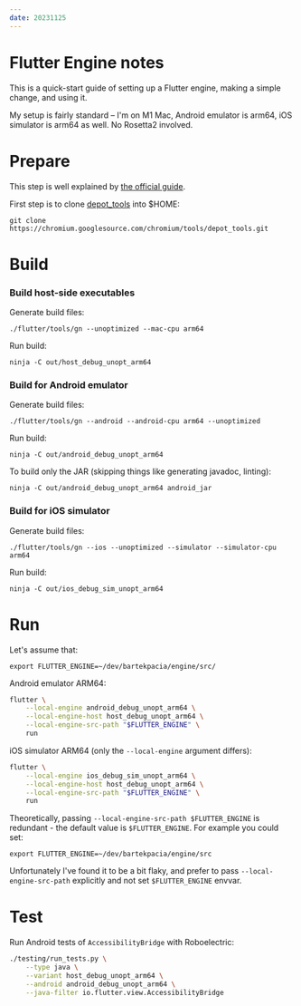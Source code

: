 ```yaml
---
date: 20231125
---
```


# Flutter Engine notes

This is a quick-start guide of setting up a Flutter engine, making a simple
change, and using it.

My setup is fairly standard – I'm on M1 Mac, Android emulator is arm64, iOS
simulator is arm64 as well. No Rosetta2 involved.

# Prepare

This step is well explained by [the official guide].

First step is to clone [depot_tools] into $HOME:

```
git clone https://chromium.googlesource.com/chromium/tools/depot_tools.git
```

# Build

### Build host-side executables

Generate build files:

`./flutter/tools/gn --unoptimized --mac-cpu arm64`

Run build:

`ninja -C out/host_debug_unopt_arm64`

### Build for Android emulator

Generate build files:

`./flutter/tools/gn --android --android-cpu arm64 --unoptimized`

Run build:

`ninja -C out/android_debug_unopt_arm64`

To build only the JAR (skipping things like generating javadoc, linting):

`ninja -C out/android_debug_unopt_arm64 android_jar`

### Build for iOS simulator

Generate build files:

`./flutter/tools/gn --ios --unoptimized --simulator --simulator-cpu arm64`

Run build:

`ninja -C out/ios_debug_sim_unopt_arm64`

# Run

Let's assume that:

```
export FLUTTER_ENGINE=~/dev/bartekpacia/engine/src/
```

Android emulator ARM64:

```bash
flutter \
	--local-engine android_debug_unopt_arm64 \
	--local-engine-host host_debug_unopt_arm64 \
	--local-engine-src-path "$FLUTTER_ENGINE" \
	run
```

iOS simulator ARM64 (only the `--local-engine` argument differs):

```bash
flutter \
	--local-engine ios_debug_sim_unopt_arm64 \
	--local-engine-host host_debug_unopt_arm64 \
	--local-engine-src-path "$FLUTTER_ENGINE" \
	run
```

Theoretically, passing `--local-engine-src-path $FLUTTER_ENGINE` is redundant -
the default value is `$FLUTTER_ENGINE`. For example you could set:

`export FLUTTER_ENGINE=~/dev/bartekpacia/engine/src`

Unfortunately I've found it to be a bit flaky, and prefer to pass
`--local-engine-src-path` explicitly and not set `$FLUTTER_ENGINE` envvar.

# Test

Run Android tests of `AccessibilityBridge` with Roboelectric:

```bash
./testing/run_tests.py \
	--type java \
	--variant host_debug_unopt_arm64 \
	--android android_debug_unopt_arm64 \
	--java-filter io.flutter.view.AccessibilityBridge
```

[the official guide]:
  https://github.com/flutter/flutter/wiki/Setting-up-the-Engine-development-environment#getting-the-source
[depot_tools]: https://chromium.googlesource.com/chromium/tools/depot_tools
